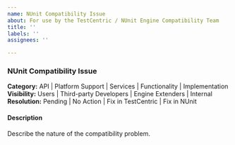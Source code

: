 ```yaml
---
name: NUnit Compatibility Issue
about: For use by the TestCentric / NUnit Engine Compatibility Team
title: ''
labels: ''
assignees: ''

---
```


### NUnit Compatibility Issue

<!-- NOTE: This template is intended mainly for use by members of the NUnit and TestCentric organizatons working on our engine compatibility project. Others are welcome to use it for specific compatibility issues but please do not use it to report bugs or suggest features for either project. -->

<!-- Please fill out the sections below by removing the items that don't apply. For example, for category, leave only one of the defined categories. -->

__Category:__ API | Platform Support | Services | Functionality | Implementation
__Visibility:__ Users | Third-party Developers | Engine Extenders | Internal
__Resolution:__ Pending | No Action | Fix in TestCentric | Fix in NUnit

#### Description

Describe the nature of the compatibility problem.
